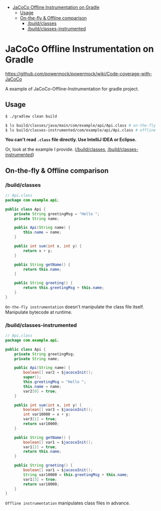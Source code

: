 
- [JaCoCo Offline Instrumentation on Gradle](#jacoco-offline-instrumentation-on-gradle)
  - [Usage](#usage)
  - [On-the-fly & Offline comparison](#on-the-fly--offline-comparison)
    - [/build/classes](#buildclasses)
    - [/build/classes-instrumented](#buildclasses-instrumented)

# JaCoCo Offline Instrumentation on Gradle
https://github.com/powermock/powermock/wiki/Code-coverage-with-JaCoCo

A example of JaCoCo-Offline-Instrumentation for gradle project.

## Usage
```bash
$ ./gradlew clean build

$ ls build/classes/java/main/com/example/api/Api.class # on-the-fly
$ ls build/classes-instrumented/com/example/api/Api.class # offline
```

**You can't read `.class` file directly. Use IntelliJ IDEA or Eclipse.**

Or, look at the example I provide. ([/build/classes](#buildclasses), [/build/classes-instrumented](#buildclasses-instrumented))


## On-the-fly & Offline comparison
### /build/classes
```java
// Api.class
package com.example.api;

public class Api {
    private String greetingMsg = "Hello ";
    private String name;

    public Api(String name) {
        this.name = name;
    }

    public int sum(int x, int y) {
        return x + y;
    }

    public String getName() {
        return this.name;
    }

    public String greeting() {
        return this.greetingMsg + this.name;
    }
}
```
`On-the-fly instrumentation` doesn't manipulate the class file itself. Manipulate bytecode at runtime.


### /build/classes-instrumented
```java
// Api.class
package com.example.api;

public class Api {
    private String greetingMsg;
    private String name;

    public Api(String name) {
        boolean[] var2 = $jacocoInit();
        super();
        this.greetingMsg = "Hello ";
        this.name = name;
        var2[0] = true;
    }

    public int sum(int x, int y) {
        boolean[] var3 = $jacocoInit();
        int var10000 = x + y;
        var3[1] = true;
        return var10000;
    }

    public String getName() {
        boolean[] var1 = $jacocoInit();
        var1[2] = true;
        return this.name;
    }

    public String greeting() {
        boolean[] var1 = $jacocoInit();
        String var10000 = this.greetingMsg + this.name;
        var1[3] = true;
        return var10000;
    }
}
```
`Offline instrumentation` manipulates class files in advance.